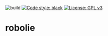 ![build](https://github.com/estorvik/robolie/workflows/Build%20test/badge.svg)
[![Code style: black](https://img.shields.io/badge/code%20style-black-000000.svg)](https://github.com/psf/black)
[![License: GPL v3](https://img.shields.io/hexpm/l/apa)](https://opensource.org/license/gpl-3-0)

# robolie

